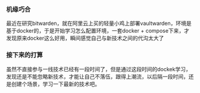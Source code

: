 ### 机缘巧合
最近在研究bitwarden，就在阿里云上买的轻量小鸡上部署vaultwarden，环境是基于docker的，于是开始学习怎么配置环境，一套docker + compose下来，才发现原来docker这么好用，瞬间感觉自己与新技术之间的代沟太大了

### 接下来的打算

虽然不直接参与一线技术已经有一段时间了，但是通过这段时间的dockek学习，发现还是不能忽略新技术，才能让自己不落伍，跟得上潮流，以后隔一段时间，还是创建个场景，学习一下最新的技术吧。